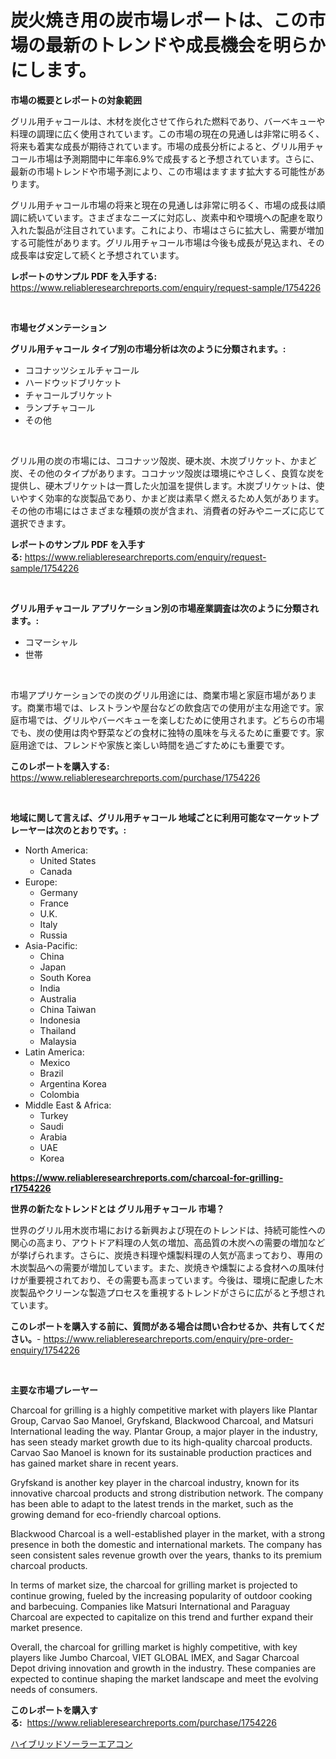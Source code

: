 <p><h1>炭火焼き用の炭市場レポートは、この市場の最新のトレンドや成長機会を明らかにします。</h1></p><p><strong>市場の概要とレポートの対象範囲</strong></p>
<p><p>グリル用チャコールは、木材を炭化させて作られた燃料であり、バーベキューや料理の調理に広く使用されています。この市場の現在の見通しは非常に明るく、将来も着実な成長が期待されています。市場の成長分析によると、グリル用チャコール市場は予測期間中に年率6.9%で成長すると予想されています。さらに、最新の市場トレンドや市場予測により、この市場はますます拡大する可能性があります。</p><p>グリル用チャコール市場の将来と現在の見通しは非常に明るく、市場の成長は順調に続いています。さまざまなニーズに対応し、炭素中和や環境への配慮を取り入れた製品が注目されています。これにより、市場はさらに拡大し、需要が増加する可能性があります。グリル用チャコール市場は今後も成長が見込まれ、その成長率は安定して続くと予想されています。</p></p>
<p><strong>レポートのサンプル PDF を入手する:</strong> <a href="https://www.reliableresearchreports.com/enquiry/request-sample/1754226">https://www.reliableresearchreports.com/enquiry/request-sample/1754226</a></p>
<p>&nbsp;</p>
<p><strong>市場セグメンテーション</strong></p>
<p><strong>グリル用チャコール タイプ別の市場分析は次のように分類されます。:</strong></p>
<p><ul><li>ココナッツシェルチャコール</li><li>ハードウッドブリケット</li><li>チャコールブリケット</li><li>ランプチャコール</li><li>その他</li></ul></p>
<p>&nbsp;</p>
<p><p>グリル用の炭の市場には、ココナッツ殻炭、硬木炭、木炭ブリケット、かまど炭、その他のタイプがあります。ココナッツ殻炭は環境にやさしく、良質な炭を提供し、硬木ブリケットは一貫した火加温を提供します。木炭ブリケットは、使いやすく効率的な炭製品であり、かまど炭は素早く燃えるため人気があります。その他の市場にはさまざまな種類の炭が含まれ、消費者の好みやニーズに応じて選択できます。</p></p>
<p><strong>レポートのサンプル PDF を入手する:</strong>&nbsp;<a href="https://www.reliableresearchreports.com/enquiry/request-sample/1754226">https://www.reliableresearchreports.com/enquiry/request-sample/1754226</a></p>
<p>&nbsp;</p>
<p><strong> グリル用チャコール アプリケーション別の市場産業調査は次のように分類されます。:</strong></p>
<p><ul><li>コマーシャル</li><li>世帯</li></ul></p>
<p>&nbsp;</p>
<p><p>市場アプリケーションでの炭のグリル用途には、商業市場と家庭市場があります。商業市場では、レストランや屋台などの飲食店での使用が主な用途です。家庭市場では、グリルやバーベキューを楽しむために使用されます。どちらの市場でも、炭の使用は肉や野菜などの食材に独特の風味を与えるために重要です。家庭用途では、フレンドや家族と楽しい時間を過ごすためにも重要です。</p></p>
<p><strong>このレポートを購入する:</strong>&nbsp; <a href="https://www.reliableresearchreports.com/purchase/1754226">https://www.reliableresearchreports.com/purchase/1754226</a></p>
<p>&nbsp;</p>
<p><strong>地域に関して言えば、グリル用チャコール 地域ごとに利用可能なマーケットプレーヤーは次のとおりです。:</strong></p>
<p><ul>
    <li>
        North America:
        <ul>
            <li>United States</li>
            <li>Canada</li>
        </ul>
    </li>
    <li>
        Europe:
        <ul>
            <li>Germany</li>
            <li>France</li>
            <li>U.K.</li>
            <li>Italy</li>
            <li>Russia</li>
        </ul>
    </li>
    <li>
        Asia-Pacific:
        <ul>
            <li>China</li>
            <li>Japan</li>
            <li>South Korea</li>
            <li>India</li>
            <li>Australia</li>
            <li>China Taiwan</li>
            <li>Indonesia</li>
            <li>Thailand</li>
            <li>Malaysia</li>
        </ul>
    </li>
    <li>
        Latin America:
        <ul>
            <li>Mexico</li>
            <li>Brazil</li>
            <li>Argentina Korea</li>
            <li>Colombia</li>
        </ul>
    </li>
    <li>
        Middle East & Africa:
        <ul>
            <li>Turkey</li>
            <li>Saudi</li>
            <li>Arabia</li>
            <li>UAE</li>
            <li>Korea</li>
        </ul>
    </li>
    </ul></p>
<p><strong><a href="https://www.reliableresearchreports.com/charcoal-for-grilling-r1754226">https://www.reliableresearchreports.com/charcoal-for-grilling-r1754226</a></strong>&nbsp;</p>
<p><strong>世界の新たなトレンドとは グリル用チャコール 市場？</strong></p>
<p><p>世界のグリル用木炭市場における新興および現在のトレンドは、持続可能性への関心の高まり、アウトドア料理の人気の増加、高品質の木炭への需要の増加などが挙げられます。さらに、炭焼き料理や燻製料理の人気が高まっており、専用の木炭製品への需要が増加しています。また、炭焼きや燻製による食材への風味付けが重要視されており、その需要も高まっています。今後は、環境に配慮した木炭製品やクリーンな製造プロセスを重視するトレンドがさらに広がると予想されています。</p></p>
<p><strong>このレポートを購入する前に、質問がある場合は問い合わせるか、共有してください。</strong>- <a href="https://www.reliableresearchreports.com/enquiry/pre-order-enquiry/1754226">https://www.reliableresearchreports.com/enquiry/pre-order-enquiry/1754226</a></p>
<p>&nbsp;</p>
<p><strong>主要な市場プレーヤー</strong></p>
<p><p>Charcoal for grilling is a highly competitive market with players like Plantar Group, Carvao Sao Manoel, Gryfskand, Blackwood Charcoal, and Matsuri International leading the way. Plantar Group, a major player in the industry, has seen steady market growth due to its high-quality charcoal products. Carvao Sao Manoel is known for its sustainable production practices and has gained market share in recent years.</p><p>Gryfskand is another key player in the charcoal industry, known for its innovative charcoal products and strong distribution network. The company has been able to adapt to the latest trends in the market, such as the growing demand for eco-friendly charcoal options.</p><p>Blackwood Charcoal is a well-established player in the market, with a strong presence in both the domestic and international markets. The company has seen consistent sales revenue growth over the years, thanks to its premium charcoal products.</p><p>In terms of market size, the charcoal for grilling market is projected to continue growing, fueled by the increasing popularity of outdoor cooking and barbecuing. Companies like Matsuri International and Paraguay Charcoal are expected to capitalize on this trend and further expand their market presence.</p><p>Overall, the charcoal for grilling market is highly competitive, with key players like Jumbo Charcoal, VIET GLOBAL IMEX, and Sagar Charcoal Depot driving innovation and growth in the industry. These companies are expected to continue shaping the market landscape and meet the evolving needs of consumers.</p></p>
<p><strong>このレポートを購入する:</strong>&nbsp;&nbsp;<a href="https://www.reliableresearchreports.com/purchase/1754226">https://www.reliableresearchreports.com/purchase/1754226</a></p>
<p><p><a href="https://github.com/SantosDicki04/Market-Research-Report-List-1/blob/main/365680625300.md">ハイブリッドソーラーエアコン</a></p></p>